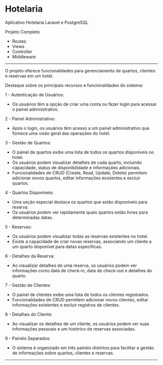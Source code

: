 # Hotelaria
Aplicativo Hotelaria Laravel e PostgreSQL

Projeto Completo

- Routes
- Views
- Controller
- Middleware

************************************************************************************************************************************************************

O projeto oferece funcionalidades para gerenciamento de quartos, clientes e reservas em um hotel. 

Destaque sobre os principais recursos e funcionalidades do sistema:

1 - Autenticação de Usuários:
  - Os usuários têm a opção de criar uma conta ou fazer login para acessar o painel administrativo.

2 - Painel Administrativo:
  - Após o login, os usuários têm acesso a um painel administrativo que fornece uma visão geral das operações do hotel.

3 - Gestão de Quartos:
  - O painel de quartos exibe uma lista de todos os quartos disponíveis no hotel.
  - Os usuários podem visualizar detalhes de cada quarto, incluindo capacidade, status de disponibilidade e informações adicionais.
  - Funcionalidades de CRUD (Create, Read, Update, Delete) permitem adicionar novos quartos, editar informações existentes e excluir quartos.

4 - Quartos Disponíveis:
 - Uma seção especial destaca os quartos que estão disponíveis para reserva.
 - Os usuários podem ver rapidamente quais quartos estão livres para determinadas datas.

5 - Reservas:
 - Os usuários podem visualizar todas as reservas existentes no hotel.
 - Existe a capacidade de criar novas reservas, associando um cliente a um quarto disponível para datas específicas.

6 - Detalhes da Reserva:
 - Ao visualizar detalhes de uma reserva, os usuários podem ver informações como data de check-in, data de check-out e detalhes do quarto.

7 - Gestão de Clientes:
 - O painel de clientes exibe uma lista de todos os clientes registrados.
 - Funcionalidades de CRUD permitem adicionar novos clientes, editar informações existentes e excluir registros de clientes.

8 - Detalhes do Cliente:
 - Ao visualizar os detalhes de um cliente, os usuários podem ver suas informações pessoais e um histórico de reservas associadas.

9 - Painéis Separados:
  - O sistema é organizado em três painéis distintos para facilitar a gestão de informações sobre quartos, clientes e reservas.

************************************************************************************************************************************************************
